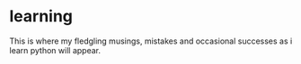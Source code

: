 # learning

This is where my fledgling musings, mistakes and occasional successes as i learn python will appear. 
